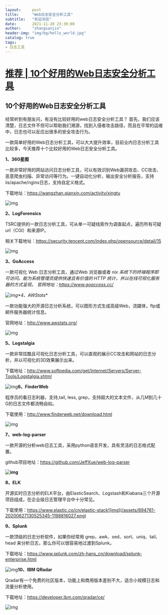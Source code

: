 ```yaml
---
layout:     post
title:      "Web日志安全分析工具"
subtitle:   "欢迎浏览"
date:       2021-11-20 23:39:00
author:     "zhangsanjin"
header-img: "img/bg/hello_world.jpg"
catalog: true
tags:
- 日志工具
---
```



# [推荐 | 10个好用的Web日志安全分析工具](https://www.cnblogs.com/xiaozi/p/13198071.html)

## 10个好用的Web日志安全分析工具

经常听到有朋友问，有没有比较好用的web日志安全分析工具？
首先，我们应该清楚，日志文件不但可以帮助我们溯源，找到入侵者攻击路径，而且在平常的运维中，日志也可以反应出很多的安全攻击行为。

一款简单好用的Web日志分析工具，可以大大提升效率，目前业内日志分析工具比较多，今天推荐十个比较好用的Web日志安全分析工具。

**1、360星图**

一款非常好用的网站访问日志分析工具，可以有效识别Web漏洞攻击、CC攻击、恶意爬虫扫描、异常访问等行为。一键自动化分析，输出安全分析报告，支持iis/apache/nginx日志，支持自定义格式。

下载地址：https://wangzhan.qianxin.com/activity/xingtu

![img](/assets/894761-20200627130115996-1721576646.png)

**2、LogForensics**

TSRC提供的一款日志分析工具，可从单一可疑线索作为调查起点，遍历所有可疑url（CGI）和来源IP。

相关下载地址：https://security.tencent.com/index.php/opensource/detail/15

![img](/assets/894761-20200627130137399-1031651091.png)

**3、GoAccess**

一款可视化 Web 日志分析工具，通过Web 浏览器或者 *nix 系统下的终端程序即可访问。能为系统管理员提供快速且有价值的 HTTP 统计，并以在线可视化服务器的方式呈现。
官网地址：https://www.goaccess.cc/*

*![img](/assets/894761-20200627130156142-1459298797.png)\*4、AWStats**

一款功能强大的开源日志分析系统，可以图形方式生成高级Web，流媒体，ftp或邮件服务器统计信息。

官网地址：http://www.awstats.org/

![img](/assets/894761-20200627130216389-902896081.png)

**5、Logstalgia**

一款非常炫酷且可视化日志分析工具，可以直观的展示CC攻击和网站的日志分析，并以可视化的3D效果展示出来。

下载地址：http://www.softpedia.com/get/Internet/Servers/Server-Tools/Logstalgia.shtml

![img](/assets/894761-20200627130240168-1929202562.png)**6、FinderWeb**

程序员的看日志利器，支持,tail, less, grep，支持超大的文本文件，从几M到几十G的日志文件都流畅自如。

下载使用：http://www.finderweb.net/download.html

![img](/assets/894761-20200627130300598-433336769.png)

**7、web-log-parser**

一款开源的分析web日志工具，采用python语言开发，具有灵活的日志格式配置。

github项目地址：https://github.com/JeffXue/web-log-parser

**![img](/assets/894761-20200627130456262-765348855.png)**

**8、ELK**

开源实时日志分析的ELK平台，由ElasticSearch、Logstash和Kiabana三个开源项目组成，在企业级日志管理平台中十分常见。

下载使用：https://www.elastic.co/cn/elastic-stack![img](/assets/894761-20200627130525345-1198816027.png)

**9、Splunk**

一款顶级的日志分析软件，如果你经常用 grep、awk、sed、sort、uniq、tail、head 来分析日志，那么你可以很容易地过渡到Splunk。

下载地址：https://www.splunk.com/zh-hans_cn/download/splunk-enterprise.html

![img](/assets/894761-20200627130543713-1446201568.png)**10、IBM QRadar**

Qradar有一个免费的社区版本，功能上和商用版本差别不大，适合小规模日志和流量分析使用。

下载地址：https://developer.ibm.com/qradar/ce/

![img](/assets/894761-20200627130604154-479869551.png)